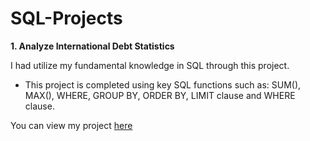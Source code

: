 # SQL-Projects

**1. Analyze International Debt Statistics**

I had utilize my fundamental knowledge in SQL through this project.
+ This project is completed using key SQL functions such as: 
      SUM(), MAX(), WHERE, GROUP BY, ORDER BY, LIMIT clause and WHERE clause.

You can view my project [here](https://github.com/NabillaAizuddin/SQL-Projects/blob/6c063dc0fee70d9b984d30f965abf746339a2c90/notebook.ipynb)


